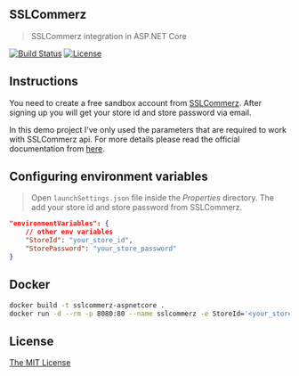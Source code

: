 ## SSLCommerz
> SSLCommerz integration in ASP.NET Core

[![Build Status](https://travis-ci.com/shibbir/sslcommerz.svg?branch=master)](https://travis-ci.com/shibbir/sslcommerz)
[![License](https://img.shields.io/badge/license-MIT-blue.svg)](http://opensource.org/licenses/MIT)

## Instructions
You need to create a free sandbox account from [SSLCommerz](https://developer.sslcommerz.com/registration/). After signing up you will get your store id and store password via email.

In this demo project I've only used the parameters that are required to work with SSLCommerz api. For more details please read the official documentation from [here](https://developer.sslcommerz.com/doc/v4/).

## Configuring environment variables
> Open `launchSettings.json` file inside the *Properties* directory. The add your store id and store password from SSLCommerz.

```json
"environmentVariables": {
    // other env variables
    "StoreId": "your_store_id",
    "StorePassword": "your_store_password"
}
```

## Docker

```bash
docker build -t sslcommerz-aspnetcore .
docker run -d --rm -p 8080:80 --name sslcommerz -e StoreId='<your_store_id>' -e StorePassword='your_store_password' sslcommerz-aspnetcore
```

## License
<a href="https://opensource.org/licenses/MIT">The MIT License</a>
